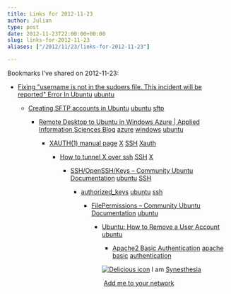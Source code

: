 ```yaml
---
title: Links for 2012-11-23
author: Julian
type: post
date: 2012-11-23T22:00:00+00:00
slug: links-for-2012-11-23 
aliases: ["/2012/11/23/links-for-2012-11-23"]

---
```

Bookmarks I&#8217;ve shared on 2012-11-23:

  * [Fixing "username is not in the sudoers file. This incident will be reported" Error In Ubuntu][1] 
    [ubuntu][2] </li> 
    
      * [Creating SFTP accounts in Ubuntu][3] 
        [ubuntu][2] [sftp][4] </li> 
        
          * [Remote Desktop to Ubuntu in Windows Azure | Applied Information Sciences Blog][5] 
            [azure][6] [windows][7] [ubuntu][2] </li> 
            
              * [XAUTH(1) manual page][8] 
                [X][9] [SSH][10] [Xauth][11] </li> 
                
                  * [How to tunnel X over ssh][12] 
                    [SSH][10] [X][9] </li> 
                    
                      * [SSH/OpenSSH/Keys &#8211; Community Ubuntu Documentation][13] 
                        [ubuntu][2] [SSH][10] </li> 
                        
                          * [authorized_keys][14] 
                            [ubuntu][2] [ssh][15] </li> 
                            
                              * [FilePermissions &#8211; Community Ubuntu Documentation][16] 
                                [ubuntu][2] </li> 
                                
                                  * [Ubuntu: How to Remove a User Account][17] 
                                    [ubuntu][2] </li> 
                                    
                                      * [Apache2 Basic Authentication][18] 
                                        [apache][19] [basic][20] [authentication][21] </li> </ul> 
                                        
                                        <p class="deliciouslink">
                                          <a href="https://del.icio.us/synesthesia" title="See all my bookmarks on del.icio.us"><img src="https://www.synesthesia.co.uk/images/deliciousicon.jpg" alt="Delicious icon" /></a>&nbsp;I am <a href="https://del.icio.us/synesthesia" title="See all my bookmarks on del.icio.us">Synesthesia</a>
                                        </p>
                                        
                                        <p class="deliciouslink">
                                          <a href="https://del.icio.us/network?add=synesthesia" title="Add me to your del.icio.us network"><img src="https://www.synesthesia.co.uk/images/add.gif" alt="" /></a>&nbsp;<a href="https://del.icio.us/network?add=synesthesia" title="Add me to your del.icio.us network">Add me to your network</a>
                                        </p>

 [1]: https://maketecheasier.com/fixing-sudo-error-in-ubuntu/2012/01/03
 [2]: https://www.delicious.com/synesthesia/ubuntu
 [3]: https://www.binaryroyale.com/index.php/2011/04/creating-sftp-accounts-in-ubuntu-e-g-for-uploading-website-files/
 [4]: https://www.delicious.com/synesthesia/sftp
 [5]: https://blog.appliedis.com/2012/11/05/remote-desktop-to-ubuntu-in-windows-azure/
 [6]: https://www.delicious.com/synesthesia/azure
 [7]: https://www.delicious.com/synesthesia/windows
 [8]: https://www.x.org/archive/X11R6.8.1/doc/xauth.1.html
 [9]: https://www.delicious.com/synesthesia/X
 [10]: https://www.delicious.com/synesthesia/SSH
 [11]: https://www.delicious.com/synesthesia/Xauth
 [12]: https://people.csail.mit.edu/wentzlaf/faq/ssh_X.html
 [13]: https://help.ubuntu.com/community/SSH/OpenSSH/Keys
 [14]: https://man.he.net/man5/authorized_keys
 [15]: https://www.delicious.com/synesthesia/ssh
 [16]: https://help.ubuntu.com/community/FilePermissions
 [17]: https://www.tech-recipes.com/rx/2745/ubuntu_how_to_remove_user_account/
 [18]: https://doc.norang.ca/apache-basic-auth.html
 [19]: https://www.delicious.com/synesthesia/apache
 [20]: https://www.delicious.com/synesthesia/basic
 [21]: https://www.delicious.com/synesthesia/authentication